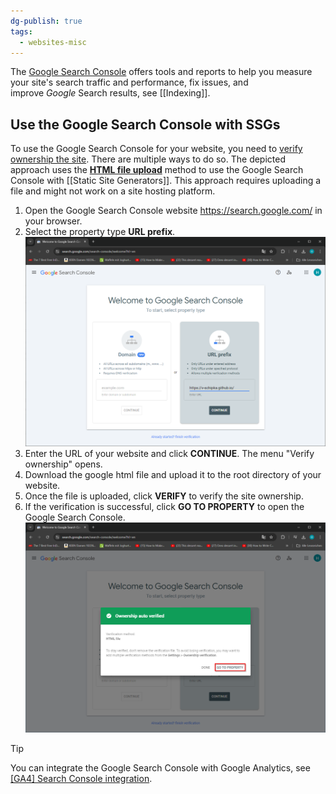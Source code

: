 ```yaml
---
dg-publish: true
tags:
  - websites-misc
---
```


The [Google Search Console](https://search.google.com/search-console/welcome) offers tools and reports to help you measure your site's search traffic and performance, fix issues, and improve _Google_ Search results, see [[Indexing]]. 

## Use the Google Search Console with SSGs

To use the Google Search Console for your website, you need to [verify ownership the site](https://support.google.com/webmasters/answer/9008080). There are multiple ways to do so. The depicted approach uses the [**HTML file upload**](https://support.google.com/webmasters/answer/9008080#html_verification) method to use the Google Search Console with [[Static Site Generators]]. This approach requires uploading a file and might not work on a site hosting platform.

1. Open the Google Search Console website https://search.google.com/ in your browser.
2. Select the property type **URL prefix**. <br> ![google search](https://github.com/v-schipka/images/blob/main/obsidian/register-google-search-console2.png?raw=true)
3. Enter the URL of your website and click **CONTINUE**. The menu "Verify ownership" opens.
4. Download the google html file and upload it to the root directory of your website.
5. Once the file is uploaded, click **VERIFY** to verify the site ownership. 
6. If the verification is successful, click **GO TO PROPERTY** to open the Google Search Console. <br> ![google search finished](https://github.com/v-schipka/images/blob/main/obsidian/register-google-search-console4.png?raw=true)

> [!tip] 
> You can integrate the Google Search Console with Google Analytics, see [[GA4] Search Console integration](https://support.google.com/analytics/answer/10737381?hl=en).

